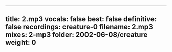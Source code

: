 
---
title: 2.mp3
vocals: false
best: false
definitive: false
recordings: creature-0
filename: 2.mp3
mixes: 2-mp3
folder: 2002-06-08/creature
weight: 0
---
